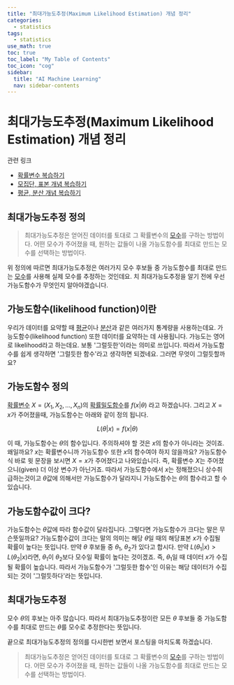 ```yaml
---
title: "최대가능도추정(Maximum Likelihood Estimation) 개념 정리" 
categories:
  - statistics
tags:
  - statistics
use_math: true
toc: true
toc_label: "My Table of Contents"
toc_icon: "cog"
sidebar:
  title: "AI Machine Learning"
  nav: sidebar-contents
---
```


# 최대가능도추정(Maximum Likelihood Estimation) 개념 정리

관련 링크

* [확률변수 복습하기](https://losskatsu.github.io/statistics/random-variable/)
* [모집단, 표본 개념 복습하기](https://losskatsu.github.io/statistics/population-sample/)
* [평균, 분산 개념 복습하기](https://losskatsu.github.io/statistics/mean-vairance/)

## 최대가능도추정 정의

> 최대가능도추정은 얻어진 데이터를 토대로 그 확률변수의 [모수](https://losskatsu.github.io/statistics/population-sample/)를 구하는 방법이다. 어떤 모수가 주어졌을 때, 원하는 값들이 나올 가능도함수를 최대로 만드는 모수를 선택하는 방법이다. 

위 정의에 따르면 최대가능도추정은 여러가지 모수 후보들 중 가능도함수를 최대로 만드는 [모수](https://losskatsu.github.io/statistics/population-sample/)를 사용해 실제 모수를 추정하는 것인데요. 
치 최대가능도추정을 알기 전에 우선 가능도함수가 무엇인지 알아야겠습니다.

## 가능도함수(likelihood function)이란

우리가 데이터를 요약할 때 [평균](https://losskatsu.github.io/statistics/mean-vairance/)이나 [분산](https://losskatsu.github.io/statistics/mean-vairance/)과 같은 여러가지 통계량을 사용하는데요. 
가능도함수(likelihood function) 또한 데이터를 요약하는 데 사용됩니다. 
가능도는 영어로 likelihood라고 하는데요. 
보통 '그럴듯한'이라는 의미로 쓰입니다. 
따라서 가능도함수를 쉽게 생각하면 '그럴듯한 함수'라고 생각하면 되겠네요. 
그러면 무엇이 그럴듯할까요? 

## 가능도함수 정의

[확률변수](https://losskatsu.github.io/statistics/random-variable/) $X=(X_1, X_2, \dots, X_n)$의 
[확률밀도함수](https://losskatsu.github.io/statistics/prob-distribution/)를 $f(x|\theta)$ 라고 하겠습니다. 
그리고 $X=x$가 주어졌을때, 가능도함수는 아래와 같이 정의 됩니다. 

$$ L(\theta|x) = f(x|\theta) $$

이 때, 가능도함수는 $\theta$의 함수입니다. 주의하셔야 할 것은 $x$의 함수가 아니라는 것이죠. 
왜일까요? $x$는 확률변수니까 가능도함수 또한 $x$의 함수여야 하지 않을까요? 
가능도함수 식 바로 윗 문장을 보시면 $X=x$가 주어졌다고 나와있습니다. 
즉, 확률변수 $X$는 주어졌으니(given) 더 이상 변수가 아닌거죠. 
따라서 가능도함수에서 $x$는 정해졌으니 상수취급하는것이고 $\theta$값에 의해서만 가능도함수가 달라지니 
가능도함수는 $\theta$의 함수라고 할 수 있습니다. 

## 가능도함수값이 크다?

가능도함수는 $\theta$값에 따라 함수값이 달라집니다. 
그렇다면 가능도함수가 크다는 말은 무슨뜻일까요? 
가능도함수값이 크다는 말의 의미는 해당 $\theta$일 때의 해당표본 $x$가 수집될 확률이 높다는 뜻입니다.
만약 $\theta$ 후보들 중 $\theta_1$, $\theta_2$가 있다고 합시다. 
만약 $L(\theta_1|x) > L(\theta_2|x)$라면, $\theta_1$이 $\theta_2$보다 모수일 확률이 높다는 것이겠죠. 
즉, $\theta_1$일 때 데이터 $x$가 수집될 확률이 높습니다. 
따라서 가능도함수가 '그럴듯한 함수'인 이유는 해당 데이터가 수집되는 것이 '그럴듯하다'라는 뜻입니다. 

## 최대가능도추정

모수 $\theta$의 후보는 아주 많습니다. 
따라서 최대가능도추정이란 모든 $\theta$ 후보들 중 가능도함수를 최대로 만드는 $\theta$를 모수로 추정한다는 뜻입니다.

끝으로 최대가능도추정의 정의를 다시한번 보면서 포스팅을 마치도록 하겠습니다.

> 최대가능도추정은 얻어진 데이터를 토대로 그 확률변수의 [모수](https://losskatsu.github.io/statistics/population-sample/)를 구하는 방법이다. 어떤 모수가 주어졌을 때, 원하는 값들이 나올 가능도함수를 최대로 만드는 모수를 선택하는 방법이다. 
